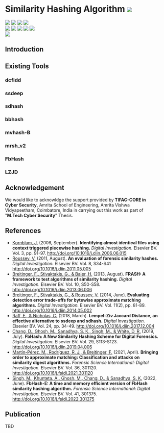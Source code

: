 # Similarity Hashing Algorithm ![](https://img.shields.io/badge/-Live-brightgreen)
![](https://img.shields.io/badge/Batch-20CYS-green) ![](https://img.shields.io/badge/Domain-Hashing_Algorithm-blue) ![](https://img.shields.io/badge/M.Tech--Thesis-WIP-orange)  ![](https://img.shields.io/badge/Focus-Similarity-yellow) <br/>
![](https://img.shields.io/badge/Blockchain-Ethereum-blue) ![](https://img.shields.io/badge/Focus-ssdeep-blue) ![](https://img.shields.io/badge/Focus-sdhash-blue) ![](https://img.shields.io/badge/Focus-mrsh_v2-blue) ![](https://img.shields.io/badge/Focus-fbhash-blue) <br/>
![](https://img.shields.io/badge/Dataset-TBD-darkblue)

## Introduction

## Existing Tools

### dcfldd

### ssdeep

### sdhash

### bbhash

### mvhash-B

### mrsh_v2

### FbHash

### LZJD


## Acknowledgement
We would like to acknowldge the support provided by **TIFAC-CORE in Cyber Security**, Amrita School of Engineering, Amrita Vishwa Vidyapeetham, Coimbatore, India in carrying out this work as part of "**M.Tech Cyber Security**" Thesis. 

## References
- [Kornblum, J.]() (2006, September). **Identifying almost identical files using context triggered piecewise hashing.** _Digital Investigation._ Elsevier BV. Vol. 3, pp. 91-97. http://doi.org/10.1016/j.diin.2006.06.015
- [Roussev, V.]() (2011, August). **An evaluation of forensic similarity hashes.** _Digital Investigation._ Elsevier BV. Vol. 8, S34-S41 http://doi.org/10.1016/j.diin.2011.05.005
- [Breitinger, F., Stivaktakis, G., & Baier, H.]() (2013, August). **FRASH: A framework to test algorithms of similarity hashing.** _Digital Investigation._ Elsevier BV. Vol. 10, S50-S58. http://doi.org/10.1016/j.diin.2013.06.006
- [Breitinger, F., Stivaktakis, G., & Roussev, V.]() (2014, June). **Evaluating detection error trade-offs for bytewise approximate matching algorithms.** _Digital Investigation._ Elsevier BV. Vol. 11(2), pp. 81-89. http://doi.org/10.1016/j.diin.2014.05.002
- [Raff, E., & Nicholas, C.]() (2018, March). **Lempel-Ziv Jaccard Distance, an effective alternative to ssdeep and sdhash.** _Digital Investigation._ Elsevier BV.  Vol. 24, pp. 34-49. http://doi.org/10.1016/j.diin.2017.12.004
- [Chang, D., Ghosh, M., Sanadhya, S. K., Singh, M., & White, D. R.]() (2019, July). **FbHash: A New Similarity Hashing Scheme for Digital Forensics.** _Digital Investigation._  Elsevier BV. Vol. 29, S113-S123. http://doi.org/10.1016/j.diin.2019.04.006
- [Martín-Pérez, M., Rodríguez, R. J., & Breitinger, F.]() (2021, April). **Bringing order to approximate matching: Classification and attacks on similarity digest algorithms.** _Forensic Science International: Digital Investigation._ Elsevier BV. Vol. 36, 301120. http://doi.org/10.1016/j.fsidi.2021.301120
- [Singh, M., Khunteta, A., Ghosh, M., Chang, D., & Sanadhya, S. K.]() (2022, June). **FbHash-E: A time and memory efficient version of FbHash similarity hashing algorithm.** _Forensic Science International: Digital Investigation._ Elsevier BV. Vol. 41, 301375. http://doi.org/10.1016/j.fsidi.2022.301375

## Publication
TBD 

